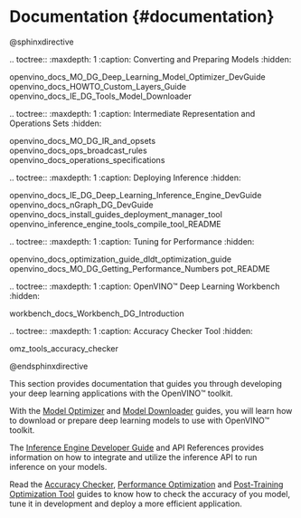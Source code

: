 # Documentation {#documentation}

@sphinxdirective

.. toctree::
   :maxdepth: 1
   :caption: Converting and Preparing Models
   :hidden:

   openvino_docs_MO_DG_Deep_Learning_Model_Optimizer_DevGuide
   openvino_docs_HOWTO_Custom_Layers_Guide
   openvino_docs_IE_DG_Tools_Model_Downloader


.. toctree::
   :maxdepth: 1
   :caption: Intermediate Representation and Operations Sets
   :hidden:
    
   openvino_docs_MO_DG_IR_and_opsets
   openvino_docs_ops_broadcast_rules
   openvino_docs_operations_specifications


 
.. toctree::
   :maxdepth: 1
   :caption: Deploying Inference
   :hidden:

   openvino_docs_IE_DG_Deep_Learning_Inference_Engine_DevGuide
   openvino_docs_nGraph_DG_DevGuide
   openvino_docs_install_guides_deployment_manager_tool
   openvino_inference_engine_tools_compile_tool_README


.. toctree::
   :maxdepth: 1
   :caption: Tuning for Performance
   :hidden:

   openvino_docs_optimization_guide_dldt_optimization_guide
   openvino_docs_MO_DG_Getting_Performance_Numbers
   pot_README

.. toctree::
   :maxdepth: 1
   :caption: OpenVINO™ Deep Learning Workbench 
   :hidden:

   workbench_docs_Workbench_DG_Introduction

.. toctree::
   :maxdepth: 1
   :caption: Accuracy Checker Tool
   :hidden:

   omz_tools_accuracy_checker


@endsphinxdirective

This section provides documentation that guides you through developing your deep learning applications with the OpenVINO™ toolkit.

With the [Model Optimizer](MO_DG/Deep_Learning_Model_Optimizer_DevGuide.md) and [Model Downloader](@omz_tools_downloader) guides, you will learn how to download or prepare deep learning models to use with OpenVINO™ toolkit.

The [Inference Engine Developer Guide](IE_DG/Deep_Learning_Inference_Engine_DevGuide.md) and API References provides information on how to integrate and utilize the inference API to run inference on your models.

Read the [Accuracy Checker](@omz_tools_accuracy_checker), [Performance Optimization](openvino_docs_optimization_guide_dldt_optimization_guide) and [Post-Training Optimization Tool](@pot_README) guides to know how to check the accuracy of you model, tune it in development and deploy a more efficient application.
